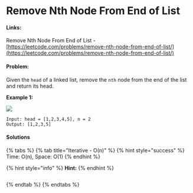 # Remove Nth Node From End of List

#### Links:

Remove Nth Node From End of List -[ ](https://leetcode.com/problems/maximum-subarray/)[https://leetcode.com/problems/remove-nth-node-from-end-of-list/](https://leetcode.com/problems/remove-nth-node-from-end-of-list/)

#### Problem:

Given the `head` of a linked list, remove the `nth` node from the end of the list and return its head.

**Example 1:**

![](https://assets.leetcode.com/uploads/2020/10/03/remove\_ex1.jpg)

```
Input: head = [1,2,3,4,5], n = 2
Output: [1,2,3,5]
```

#### Solutions

{% tabs %}
{% tab title="Iterative - O(n)" %}
{% hint style="success" %}
Time: O(n), Space: O(1)
{% endhint %}

{% hint style="info" %}
**Hint:**&#x20;
{% endhint %}

```python
```
{% endtab %}
{% endtabs %}
